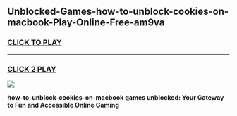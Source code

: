 
## Unblocked-Games-how-to-unblock-cookies-on-macbook-Play-Online-Free-am9va
<h3>
<a href="https://premium76.site?title=how-to-unblock-cookies-on-macbook&ref=26A">CLICK TO PLAY</a></h3>
<hr>

<h3>
<a href="https://premium76.site?title=how-to-unblock-cookies-on-macbook&ref=26A">CLICK 2 PLAY</a>
  
</h3>

<a href="https://premium76.site?title=how-to-unblock-cookies-on-macbook&ref=26A"><img src="https://clearcache.store/games.png"></a>


**how-to-unblock-cookies-on-macbook games unblocked: Your Gateway to Fun and Accessible Online Gaming**
